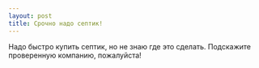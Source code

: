 ```yaml
---
layout: post 
title: Срочно надо септик! 
--- 
```

Надо быстро купить септик, но не знаю где это сделать. Подскажите проверенную компанию, пожалуйста!